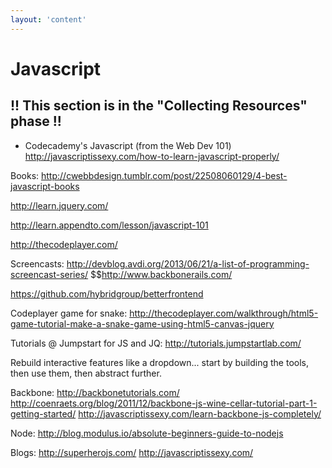 ```yaml
---
layout: 'content'
---
```

# Javascript

## !! This section is in the "Collecting Resources" phase !!

* Codecademy's Javascript (from the Web Dev 101)
http://javascriptissexy.com/how-to-learn-javascript-properly/

Books:
http://cwebbdesign.tumblr.com/post/22508060129/4-best-javascript-books

http://learn.jquery.com/

http://learn.appendto.com/lesson/javascript-101

http://thecodeplayer.com/

Screencasts:
http://devblog.avdi.org/2013/06/21/a-list-of-programming-screencast-series/
$$http://www.backbonerails.com/

https://github.com/hybridgroup/betterfrontend

Codeplayer game for snake: http://thecodeplayer.com/walkthrough/html5-game-tutorial-make-a-snake-game-using-html5-canvas-jquery

Tutorials @ Jumpstart for JS and JQ:
http://tutorials.jumpstartlab.com/

Rebuild interactive features like a dropdown... start by building the tools, then use them, then abstract further.

Backbone:
http://backbonetutorials.com/
http://coenraets.org/blog/2011/12/backbone-js-wine-cellar-tutorial-part-1-getting-started/
http://javascriptissexy.com/learn-backbone-js-completely/

Node:
http://blog.modulus.io/absolute-beginners-guide-to-nodejs

Blogs:
http://superherojs.com/
http://javascriptissexy.com/